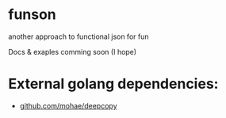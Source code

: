 # funson
another approach to functional json for fun

Docs & exaples comming soon (I hope)

# External golang dependencies:
- [github.com/mohae/deepcopy](github.com/mohae/deepcopy)


